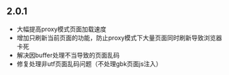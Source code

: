 ## 2.0.1

 * 大幅提高proxy模式页面加载速度
 * 增加只刷新当前页面的功能，防止proxy模式下大量页面同时刷新导致浏览器卡死
 * 解决因buffer处理不当导致的页面乱码
 * 修复处理非utf页面乱码问题（不处理gbk页面js注入）